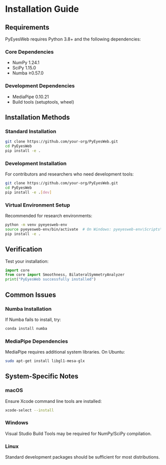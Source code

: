 # Installation Guide

## Requirements

PyEyesWeb requires Python 3.8+ and the following dependencies:

### Core Dependencies
- NumPy 1.24.1
- SciPy 1.15.0
- Numba ≥0.57.0

### Development Dependencies
- MediaPipe 0.10.21
- Build tools (setuptools, wheel)

## Installation Methods

### Standard Installation

```bash
git clone https://github.com/your-org/PyEyesWeb.git
cd PyEyesWeb
pip install -e .
```

### Development Installation

For contributors and researchers who need development tools:

```bash
git clone https://github.com/your-org/PyEyesWeb.git
cd PyEyesWeb
pip install -e .[dev]
```

### Virtual Environment Setup

Recommended for research environments:

```bash
python -m venv pyeyesweb-env
source pyeyesweb-env/bin/activate  # On Windows: pyeyesweb-env\Scripts\activate
pip install -e .
```

## Verification

Test your installation:

```python
import core
from core import Smoothness, BilateralSymmetryAnalyzer
print("PyEyesWeb successfully installed")
```

## Common Issues

### Numba Installation
If Numba fails to install, try:
```bash
conda install numba
```

### MediaPipe Dependencies
MediaPipe requires additional system libraries. On Ubuntu:
```bash
sudo apt-get install libgl1-mesa-glx
```

## System-Specific Notes

### macOS
Ensure Xcode command line tools are installed:
```bash
xcode-select --install
```

### Windows
Visual Studio Build Tools may be required for NumPy/SciPy compilation.

### Linux
Standard development packages should be sufficient for most distributions.